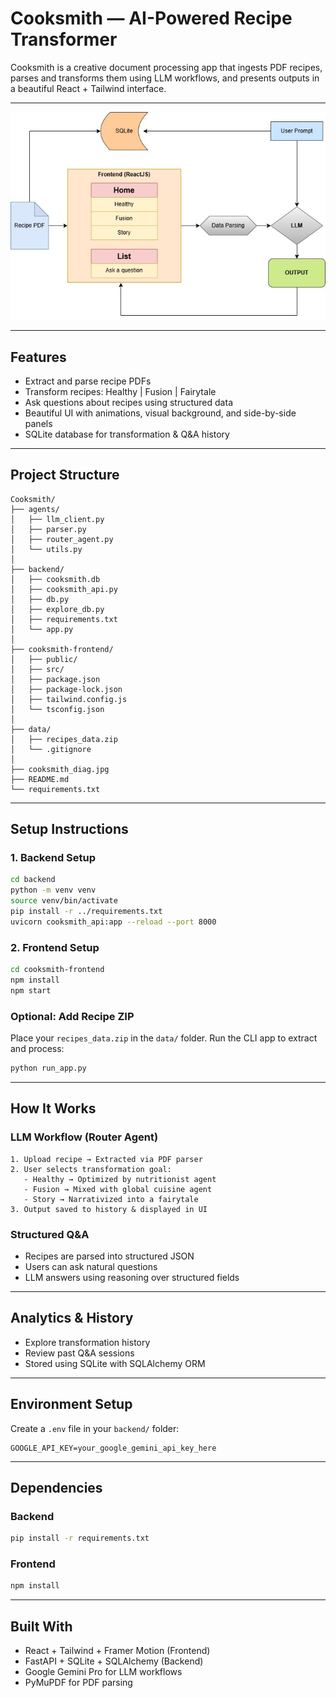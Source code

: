 # Cooksmith — AI-Powered Recipe Transformer

Cooksmith is a creative document processing app that ingests PDF recipes, parses and transforms them using LLM workflows, and presents outputs in a beautiful React + Tailwind interface.

---

![Cooksmith Architecture Diagram](./cooksmith_diag.jpg)

---
## Features

-  Extract and parse recipe PDFs
-  Transform recipes: Healthy | Fusion | Fairytale
-  Ask questions about recipes using structured data
-  Beautiful UI with animations, visual background, and side-by-side panels
-  SQLite database for transformation & Q&A history

---

## Project Structure

```
Cooksmith/
├── agents/
│   ├── llm_client.py
│   ├── parser.py
│   ├── router_agent.py
│   └── utils.py
│
├── backend/
│   ├── cooksmith.db
│   ├── cooksmith_api.py
│   ├── db.py
│   ├── explore_db.py
│   ├── requirements.txt
│   └── app.py
│
├── cooksmith-frontend/
│   ├── public/
│   ├── src/
│   ├── package.json
│   ├── package-lock.json
│   ├── tailwind.config.js
│   └── tsconfig.json
│
├── data/
│   ├── recipes_data.zip
│   └── .gitignore
│
├── cooksmith_diag.jpg
├── README.md
└── requirements.txt

```

---

##  Setup Instructions

### 1. Backend Setup

```bash
cd backend
python -m venv venv
source venv/bin/activate
pip install -r ../requirements.txt
uvicorn cooksmith_api:app --reload --port 8000
```

### 2. Frontend Setup

```bash
cd cooksmith-frontend
npm install
npm start
```

### Optional: Add Recipe ZIP
Place your `recipes_data.zip` in the `data/` folder. Run the CLI app to extract and process:

```bash
python run_app.py
```

---

## How It Works

### LLM Workflow (Router Agent)

```text
1. Upload recipe → Extracted via PDF parser
2. User selects transformation goal:
   - Healthy → Optimized by nutritionist agent
   - Fusion → Mixed with global cuisine agent
   - Story → Narrativized into a fairytale
3. Output saved to history & displayed in UI
```

### Structured Q&A

- Recipes are parsed into structured JSON
- Users can ask natural questions
- LLM answers using reasoning over structured fields

---

## Analytics & History

- Explore transformation history
- Review past Q&A sessions
- Stored using SQLite with SQLAlchemy ORM

---

## Environment Setup

Create a `.env` file in your `backend/` folder:

```env
GOOGLE_API_KEY=your_google_gemini_api_key_here
```

---

## Dependencies

### Backend

```bash
pip install -r requirements.txt
```

### Frontend

```bash
npm install
```

---

## Built With

- React + Tailwind + Framer Motion (Frontend)
- FastAPI + SQLite + SQLAlchemy (Backend)
- Google Gemini Pro for LLM workflows
- PyMuPDF for PDF parsing

